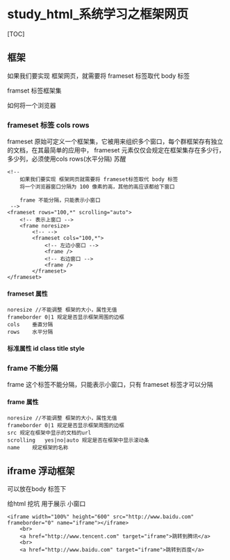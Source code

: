 # study_html_系统学习之框架网页

[TOC]

## 框架

如果我们要实现 框架网页，就需要将 frameset 标签取代 body 标签

framset 	标签框架集

如何将一个浏览器



### frameset 标签 cols rows

frameset 原始可定义一个框架集，它被用来组织多个窗口，每个群框架存有独立的文档，在其最简单的应用中， frameset 元素仅仅会规定在框架集存在多少行，多少列，必须使用cols rows(水平分隔) 苏醒

```
<!-- 
    如果我们要实现 框架网页就需要将 frameset标签取代 body 标签
    将一个浏览器窗口分隔为 100 像素的高，其他的高应该都给下窗口

    frame 不能分隔，只能表示小窗口
 -->
<frameset rows="100,*" scrolling="auto">
    <!-- 表示上窗口 -->
    <frame noresize>
        <!-- -->
        <frameset cols="100,*">
            <!-- 左边小窗口 -->
            <frame />
            <!-- 右边窗口 -->
            <frame />
        </frameset>
</frameset>
```



#### frameset 属性

```
noresize //不能调整 框架的大小，属性无值
frameborder	0|1 规定是否显示框架周围的边框
cols 	垂直分隔
rows	水平分隔
```



#### 标准属性 id class title style



### frame 不能分隔

frame 这个标签不能分隔，只能表示小窗口，只有 frameset 标签才可以分隔



#### frame 属性

```
noresize //不能调整 框架的大小，属性无值
frameborder	0|1 规定是否显示框架周围的边框
src	规定在框架中显示的文档的url
scrolling	yes|no|auto	规定是否在框架中显示滚动条
name 	规定框架的名称
```



## iframe 浮动框架

可以放在body 标签下

给html 挖坑 用于展示 小窗口

```
<iframe width="100%" height="600" src="http://www.baidu.com" frameborder="0" name="iframe"></iframe>
    <br>
    <a href="http://www.tencent.com" target="iframe">跳转到腾讯</a>
    <br>
    <a href="http://www.baidu.com" target="iframe">跳转到百度</a>
```

